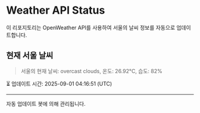 
# Weather API Status

이 리포지토리는 OpenWeather API를 사용하여 서울의 날씨 정보를 자동으로 업데이트합니다.

## 현재 서울 날씨
> 서울의 현재 날씨: overcast clouds, 온도: 26.92°C, 습도: 82%

⏳ 업데이트 시간: 2025-09-01 04:16:51 (UTC)

---
자동 업데이트 봇에 의해 관리됩니다.
